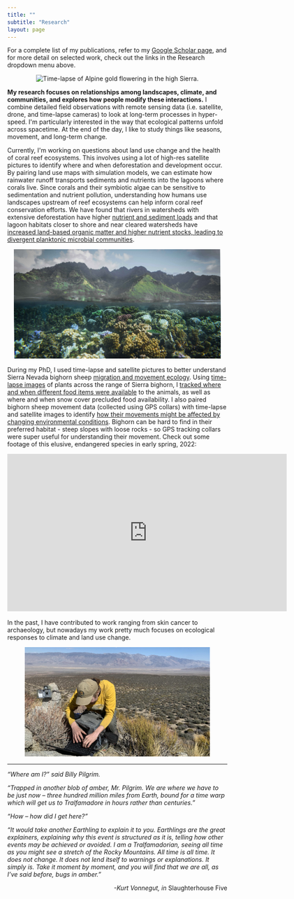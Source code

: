 ```yaml
---
title: ""
subtitle: "Research"
layout: page
---
```

  
For a complete list of my publications, refer to my [Google Scholar page](https://scholar.google.com/citations?hl=en&user=VPd60tMAAAAJ&view_op=list_works&sortby=pubdate), and for more detail on selected work, check out the links in the Research dropdown menu above. 
  
<div style="text-align: center;">
  <img src="/img/CN-14HQ.gif" alt="Time-lapse of Alpine gold flowering in the high Sierra." height="250"/>
</div>
  
**My research focuses on relationships among landscapes, climate, and communities, and explores how people modify these interactions.** I combine detailed field observations with remote sensing data (i.e. satellite, drone, and time-lapse cameras) to look at long-term processes in hyper-speed. I'm particularly interested in the way that ecological patterns unfold across spacetime. At the end of the day, I like to study things like seasons, movement, and long-term change.

Currently, I'm working on questions about land use change and the health of coral reef ecosystems. This involves using a lot of high-res satellite pictures to identify where and when deforestation and development occur. By pairing land use maps with simulation models, we can estimate how rainwater runoff transports sediments and nutrients into the lagoons where corals live. Since corals and their symbiotic algae can be sensitive to sedimentation and nutrient pollution, understanding how humans use landscapes upstream of reef ecosystems can help inform coral reef conservation efforts. We have found that rivers in watersheds with extensive deforestation have higher [nutrient and sediment loads](https://www.nature.com/articles/s41598-025-13425-1) and that lagoon habitats closer to shore and near cleared watersheds have [increased land-based organic matter and higher nutrient stocks, leading to divergent planktonic microbial communities](https://www.biorxiv.org/content/10.1101/2025.06.11.659169v1). 

<div style="text-align: center;">
  <img src="/img/LandSea.jpg" alt="The island of Moorea situated above a bed of coral colonies in the lagoon." height="250"/>
</div>

During my PhD, I used time-lapse and satellite pictures to better understand Sierra Nevada bighorn sheep [migration and movement ecology](https://onlinelibrary.wiley.com/doi/full/10.1111/ecog.05774). Using [time-lapse images](https://besjournals.onlinelibrary.wiley.com/doi/full/10.1111/2041-210X.13730) of plants across the range of Sierra bighorn, I [tracked where and when different food items were available](https://zslpublications.onlinelibrary.wiley.com/doi/full/10.1002/rse2.331) to the animals, as well as where and when snow cover precluded food availability. I also paired bighorn sheep movement data (collected using GPS collars) with time-lapse and satellite images to identify [how their movements might be affected by changing environmental conditions](https://www.nature.com/articles/s41598-024-65948-8). Bighorn can be hard to find in their preferred habitat - steep slopes with loose rocks - so GPS tracking collars were super useful for understanding their movement. Check out some footage of this elusive, endangered species in early spring, 2022:

<div style="text-align: center;">
  <iframe src="https://player.vimeo.com/video/689913086" width="640" height="360" frameborder="0" allow="autoplay; fullscreen" allowfullscreen></iframe>
</div>

In the past, I have contributed to work ranging from skin cancer to archaeology, but nowadays my work pretty much focuses on ecological responses to climate and land use change.

<div style="text-align: center;">
  <img src="/img/camWork.jpg" alt="Working on the time-lapse camera network in the Eastern Sierra." height="250"/>
</div>

---
  
*“Where am I?” said Billy Pilgrim.*  
  
*“Trapped in another blob of amber, Mr. Pilgrim. We are where we have to be just now – three hundred million miles from Earth, bound for a time warp which will get us to Tralfamadore in hours rather than centuries.”*  
  
*“How – how did I get here?”*  
  
*“It would take another Earthling to explain it to you. Earthlings are the great explainers, explaining why this event is structured as it is, telling how other events may be achieved or avoided. I am a Tralfamadorian, seeing all time as you might see a stretch of the Rocky Mountains. All time is all time. It does not change. It does not lend itself to warnings or explanations. It simply is. Take it moment by moment, and you will find that we are all, as I’ve said before, bugs in amber.”*  
  
<div style="text-align: right"> <i> -Kurt Vonnegut, in </i> Slaughterhouse Five </div>

